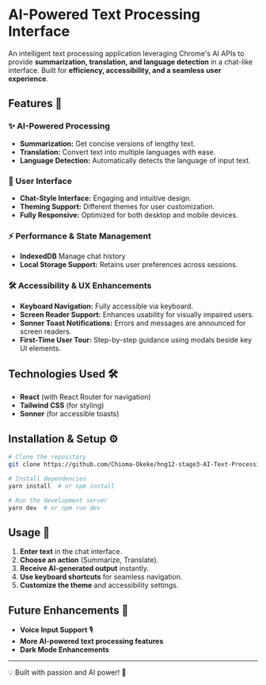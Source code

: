 # AI-Powered Text Processing Interface

An intelligent text processing application leveraging Chrome's AI APIs to provide **summarization, translation, and language detection** in a chat-like interface. Built for **efficiency, accessibility, and a seamless user experience**.

## Features 🚀

### ✨ AI-Powered Processing
- **Summarization:** Get concise versions of lengthy text.
- **Translation:** Convert text into multiple languages with ease.
- **Language Detection:** Automatically detects the language of input text.

### 🎨 User Interface
- **Chat-Style Interface:** Engaging and intuitive design.
- **Theming Support:** Different themes for user customization.
- **Fully Responsive:** Optimized for both desktop and mobile devices.

### ⚡ Performance & State Management
- **IndexedDB** Manage chat history
- **Local Storage Support:** Retains user preferences across sessions.

### 🛠️ Accessibility & UX Enhancements
- **Keyboard Navigation:** Fully accessible via keyboard.
- **Screen Reader Support:** Enhances usability for visually impaired users.
- **Sonner Toast Notifications:** Errors and messages are announced for screen readers.
- **First-Time User Tour:** Step-by-step guidance using modals beside key UI elements.

## Technologies Used 🛠️ 
- **React** (with React Router for navigation)
- **Tailwind CSS** (for styling)
- **Sonner** (for accessible toasts)

## Installation & Setup ⚙️
```sh
# Clone the repository
git clone https://github.com/Chioma-Okeke/hng12-stage3-AI-Text-Processing-Interface.git

# Install dependencies
yarn install  # or npm install

# Run the development server
yarn dev  # or npm run dev
```

## Usage 📖
1. **Enter text** in the chat interface.
2. **Choose an action** (Summarize, Translate).
3. **Receive AI-generated output** instantly.
4. **Use keyboard shortcuts** for seamless navigation.
5. **Customize the theme** and accessibility settings.

## Future Enhancements 🔮
- **Voice Input Support** 🎙️
- **More AI-powered text processing features**
- **Dark Mode Enhancements**

---

💡 Built with passion and AI power! 🚀

